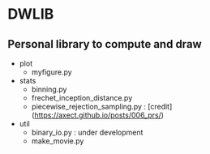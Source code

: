 # DWLIB

## Personal library to compute and draw

- plot
    - myfigure.py
- stats
    - binning.py
    - frechet_inception_distance.py
    - piecewise_rejection_sampling.py : [credit] (https://axect.github.io/posts/006_prs/)
- util
    - binary_io.py : under development
    - make_movie.py